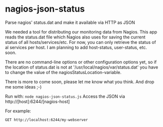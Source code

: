 # nagios-json-status
Parse nagios' status.dat and make it available via HTTP as JSON

We needed a tool for distributing our monitoring data from Nagios. This app reads the status.dat file which Nagios also uses for saving the current status of all hosts/services/etc.
For now, you can only retrieve the status of al services per host. I am planning to add host-status, user-status, etc. soon.

There are no command-line options or other configuration options yet, so if the location of status.dat is not at '/usr/local/nagios/var/status.dat' you have to change the value of the nagiosStatusLocation-variable.

There is more to come soon, please let me know what you think.
And drop me some ideas ;-)

Run with: `node nagios-json-status.js`
Access the JSON via http://[host]:6244/[nagios-host]

For example:

`GET http://localhost:6244/my-webserver`
